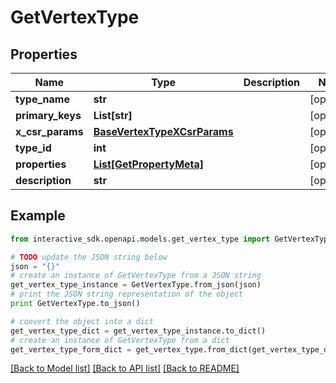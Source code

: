 # GetVertexType


## Properties

Name | Type | Description | Notes
------------ | ------------- | ------------- | -------------
**type_name** | **str** |  | [optional] 
**primary_keys** | **List[str]** |  | [optional] 
**x_csr_params** | [**BaseVertexTypeXCsrParams**](BaseVertexTypeXCsrParams.md) |  | [optional] 
**type_id** | **int** |  | [optional] 
**properties** | [**List[GetPropertyMeta]**](GetPropertyMeta.md) |  | [optional] 
**description** | **str** |  | [optional] 

## Example

```python
from interactive_sdk.openapi.models.get_vertex_type import GetVertexType

# TODO update the JSON string below
json = "{}"
# create an instance of GetVertexType from a JSON string
get_vertex_type_instance = GetVertexType.from_json(json)
# print the JSON string representation of the object
print GetVertexType.to_json()

# convert the object into a dict
get_vertex_type_dict = get_vertex_type_instance.to_dict()
# create an instance of GetVertexType from a dict
get_vertex_type_form_dict = get_vertex_type.from_dict(get_vertex_type_dict)
```
[[Back to Model list]](../README.md#documentation-for-models) [[Back to API list]](../README.md#documentation-for-api-endpoints) [[Back to README]](../README.md)


